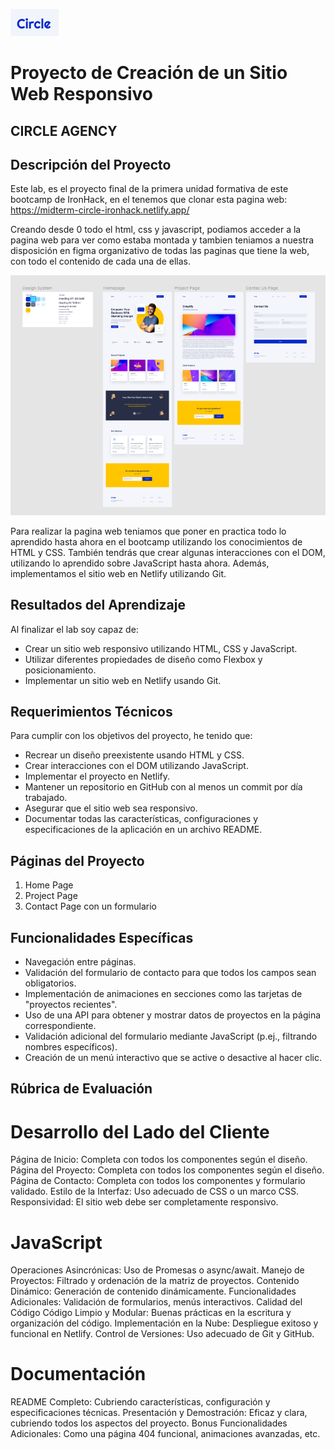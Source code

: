 ![circle](image.png)

# Proyecto de Creación de un Sitio Web Responsivo

## CIRCLE AGENCY

## Descripción del Proyecto

Este lab, es el proyecto final de la primera unidad formativa de este bootcamp de IronHack, en el tenemos que clonar esta pagina web:
https://midterm-circle-ironhack.netlify.app/

Creando desde 0 todo el html, css y javascript, podiamos acceder a la pagina web para ver como estaba montada y tambien teniamos a nuestra disposición en figma organizativo de todas las paginas que tiene la web, con todo el contenido de cada una de ellas.

![alt text](image-1.png)

Para realizar la pagina web teniamos que poner en practica todo lo aprendido hasta ahora en el bootcamp utilizando los conocimientos de HTML y CSS. También tendrás que crear algunas interacciones con el DOM, utilizando lo aprendido sobre JavaScript hasta ahora. Además, implementamos el sitio web en Netlify utilizando Git.

## Resultados del Aprendizaje

Al finalizar el lab soy capaz de:

- Crear un sitio web responsivo utilizando HTML, CSS y JavaScript.
- Utilizar diferentes propiedades de diseño como Flexbox y posicionamiento.
- Implementar un sitio web en Netlify usando Git.

## Requerimientos Técnicos

Para cumplir con los objetivos del proyecto, he tenido que:

- Recrear un diseño preexistente usando HTML y CSS.
- Crear interacciones con el DOM utilizando JavaScript.
- Implementar el proyecto en Netlify.
- Mantener un repositorio en GitHub con al menos un commit por día trabajado.
- Asegurar que el sitio web sea responsivo.
- Documentar todas las características, configuraciones y especificaciones de la aplicación en un archivo README.

## Páginas del Proyecto

1. Home Page
2. Project Page
3. Contact Page con un formulario

## Funcionalidades Específicas

- Navegación entre páginas.
- Validación del formulario de contacto para que todos los campos sean obligatorios.
- Implementación de animaciones en secciones como las tarjetas de "proyectos recientes".
- Uso de una API para obtener y mostrar datos de proyectos en la página correspondiente.
- Validación adicional del formulario mediante JavaScript (p.ej., filtrando nombres específicos).
- Creación de un menú interactivo que se active o desactive al hacer clic.

## Rúbrica de Evaluación

# Desarrollo del Lado del Cliente
Página de Inicio: Completa con todos los componentes según el diseño.
Página del Proyecto: Completa con todos los componentes según el diseño.
Página de Contacto: Completa con todos los componentes y formulario validado.
Estilo de la Interfaz: Uso adecuado de CSS o un marco CSS.
Responsividad: El sitio web debe ser completamente responsivo.

# JavaScript
Operaciones Asincrónicas: Uso de Promesas o async/await.
Manejo de Proyectos: Filtrado y ordenación de la matriz de proyectos.
Contenido Dinámico: Generación de contenido dinámicamente.
Funcionalidades Adicionales: Validación de formularios, menús interactivos.
Calidad del Código
Código Limpio y Modular: Buenas prácticas en la escritura y organización del código.
Implementación en la Nube: Despliegue exitoso y funcional en Netlify.
Control de Versiones: Uso adecuado de Git y GitHub.

# Documentación
README Completo: Cubriendo características, configuración y especificaciones técnicas.
Presentación y Demostración: Eficaz y clara, cubriendo todos los aspectos del proyecto.
Bonus
Funcionalidades Adicionales: Como una página 404 funcional, animaciones avanzadas, etc.